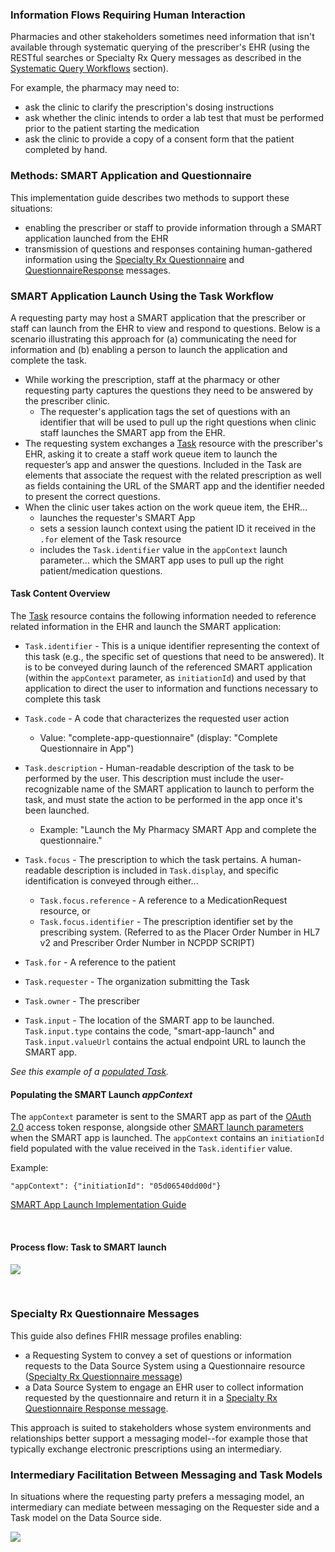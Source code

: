 ### Information Flows Requiring Human Interaction

Pharmacies and other stakeholders sometimes need information that isn't available through systematic  querying of the prescriber's EHR (using the RESTful searches or Specialty Rx Query messages as described in the [Systematic Query Workflows](systematic-queries.html) section). 

For example, the pharmacy may need to: 

- ask the clinic to clarify the prescription's dosing instructions
- ask whether the clinic intends to order a lab test that must be performed prior to the patient starting the medication
- ask the clinic to provide a copy of a consent form that the patient completed by hand.

### Methods: SMART Application and Questionnaire

This implementation guide describes two methods to support these situations: 

- enabling the prescriber or staff to provide information through a SMART application launched from the EHR
- transmission of questions and responses containing human-gathered information using the [Specialty Rx Questionnaire](StructureDefinition-specialty-rx-bundle-questionnaire.html) and [QuestionnaireResponse](StructureDefinition-specialty-rx-bundle-questionnaire-response.html) messages.

### SMART Application Launch Using the Task Workflow

A requesting party may host a SMART application that the prescriber or staff can launch from the EHR to view and respond to questions. Below is a scenario illustrating this approach for (a) communicating the need for information and (b) enabling a person to launch the application and complete the task.

- While working the prescription, staff at the pharmacy or other requesting party captures the questions they need to be answered by the prescriber clinic. 
  - The requester's application tags the set of questions with an identifier that will be used to pull up the right questions when clinic staff launches the SMART app from the EHR.
- The requesting system exchanges a [Task](StructureDefinition-specialty-rx-task-smart-launch.html) resource with the prescriber's EHR, asking it to create a staff work queue item to launch the requester’s app and answer the questions. Included in the Task are elements that associate the request with the related prescription as well as fields containing the URL of the SMART app and the identifier needed to present the correct questions. 
- When the clinic user takes action on the work queue item, the EHR…
  - launches the requester's SMART App
  - sets a session launch context using the patient ID it received in the `.for` element of the Task resource 
  - includes the `Task.identifier` value in the `appContext` launch parameter… which the SMART app uses to pull up the right patient/medication questions.

#### Task Content Overview

The [Task](StructureDefinition-specialty-rx-task-smart-launch.html) resource contains the following information needed to reference related information in the EHR and launch the SMART application:

- `Task.identifier` - This is a unique identifier representing the context of this task (e.g., the specific set of questions that need to be answered). It is to be conveyed during launch of the referenced SMART application (within the `appContext` parameter, as `initiationId`) and used by that application to direct the user to information and functions necessary to complete this task

- `Task.code` - A code that characterizes the requested user action
  - Value: "complete-app-questionnaire" (display: "Complete Questionnaire in App")
  
- `Task.description` - Human-readable description of the task to be performed by the user. This description must include the user-recognizable name of the SMART application to launch to perform the task, and must state the action to be performed in the app once it's been launched.
  - Example: "Launch the My Pharmacy SMART App and complete the questionnaire."
  
- `Task.focus` - The prescription to which the task pertains. A human-readable description is included in `Task.display`, and specific identification is conveyed through either...
  - `Task.focus.reference` - A reference to a MedicationRequest resource, or
  - `Task.focus.identifier` - The prescription identifier set by the prescribing system. (Referred to as the Placer Order Number in HL7 v2 and Prescriber Order Number in NCPDP SCRIPT)
  
- `Task.for` - A reference to the patient 

- `Task.requester` - The organization submitting the Task

- `Task.owner` - The prescriber

- `Task.input` - The location of the SMART app to be launched. `Task.input.type` contains the code, "smart-app-launch" and `Task.input.valueUrl` contains the actual endpoint URL to launch the SMART app.

*See this example of a [populated Task](Task-specialty-rx-task-smart-launch-1.html).*

#### Populating the SMART Launch *appContext* 

The `appContext` parameter is sent to the SMART app as part of the [OAuth 2.0](https://oauth.net/2/) access token response, alongside other [SMART launch parameters](http://hl7.org/fhir/smart-app-launch/1.0.0/scopes-and-launch-context/#launch-context-arrives-with-your-access_token) when the SMART app is launched. The `appContext`  contains an `initiationId` field populated with the value received in the `Task.identifier` value.

Example:

```
"appContext": {"initiationId": "05d06540dd00d"}
```

[SMART App Launch Implementation Guide](http://hl7.org/fhir/smart-app-launch/index.html)

<br>

#### Process flow: Task to SMART launch

<div><p>
  <img src="high-level-task-to-launch-flow.png" style="float:none">  
    </p>
</div>

<br>

### Specialty Rx Questionnaire Messages

This guide also defines FHIR message profiles enabling:

- a Requesting System to convey a set of questions or information requests to the Data Source System using a Questionnaire resource ([Specialty Rx Questionnaire message](StructureDefinition-specialty-rx-bundle-questionnaire.html))
- a Data Source System to engage an EHR user to collect information requested by the questionnaire and  return it in a [Specialty Rx Questionnaire Response message](StructureDefinition-specialty-rx-bundle-questionnaire-response.html).

This approach is suited to stakeholders whose system environments and relationships better support a messaging model--for example those that typically exchange electronic prescriptions using an intermediary.

<h3>Intermediary Facilitation Between Messaging and Task Models</h3>

In situations where the requesting party prefers a messaging model, an intermediary can mediate between messaging on the Requester side and a Task model on the Data Source side. 

<div><p>
  <img src="high-level-facilitated-task-flow.png" style="float:none">  
    </p>
</div>

<br>